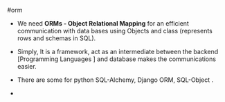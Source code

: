 
#orm
- We need **ORMs - Object Relational Mapping** for an efficient communication with data bases using Objects and class (represents rows and schemas in SQL).

- Simply, It is a framework, act as an intermediate between the backend [Programming Languages ] and database makes the communications easier.
- There are some for python SQL-Alchemy, Django ORM, SQL-Object .




- 